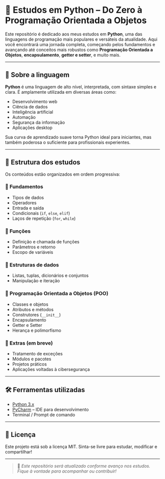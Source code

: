 # 🐍 Estudos em Python – Do Zero à Programação Orientada a Objetos

Este repositório é dedicado aos meus estudos em **Python**, uma das linguagens de programação mais populares e versáteis da atualidade. Aqui você encontrará uma jornada completa, começando pelos fundamentos e avançando até conceitos mais robustos como **Programação Orientada a Objetos**, **encapsulamento**, **getter e setter**, e muito mais.

---

## 📌 Sobre a linguagem

**Python** é uma linguagem de alto nível, interpretada, com sintaxe simples e clara. É amplamente utilizada em diversas áreas como:
- Desenvolvimento web
- Ciência de dados
- Inteligência artificial
- Automação
- Segurança da informação
- Aplicações desktop

Sua curva de aprendizado suave torna Python ideal para iniciantes, mas também poderosa o suficiente para profissionais experientes.

---

## 🧠 Estrutura dos estudos

Os conteúdos estão organizados em ordem progressiva:

### 🔹 Fundamentos
- Tipos de dados
- Operadores
- Entrada e saída
- Condicionais (`if`, `else`, `elif`)
- Laços de repetição (`for`, `while`)

### 🔹 Funções
- Definição e chamada de funções
- Parâmetros e retorno
- Escopo de variáveis

### 🔹 Estruturas de dados
- Listas, tuplas, dicionários e conjuntos
- Manipulação e iteração

### 🔹 Programação Orientada a Objetos (POO)
- Classes e objetos
- Atributos e métodos
- Construtores (`__init__`)
- Encapsulamento
- Getter e Setter
- Herança e polimorfismo

### 🔹 Extras (em breve)
- Tratamento de exceções
- Módulos e pacotes
- Projetos práticos
- Aplicações voltadas à cibersegurança

---

## 🛠️ Ferramentas utilizadas

- [Python 3.x](https://www.python.org/)
- [PyCharm](https://www.jetbrains.com/pycharm/) – IDE para desenvolvimento
- Terminal / Prompt de comando

---

## 📄 Licença

Este projeto está sob a licença MIT. Sinta-se livre para estudar, modificar e compartilhar!

---

> 🚀 *Este repositório será atualizado conforme avanço nos estudos. Fique à vontade para acompanhar ou contribuir!*
